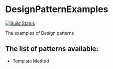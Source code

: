 DesignPatternExamples
=====
[![Build Status](https://travis-ci.org/hckhanh/DesignPatternExamples.svg?branch=master)](https://travis-ci.org/hckhanh/DesignPatternExamples)

The examples of Design patterns

The list of patterns available:
-----
* Template Method
